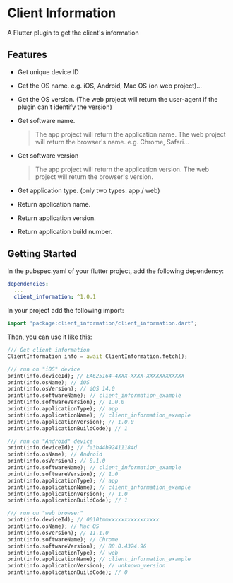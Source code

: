 # Client Information

A Flutter plugin to get the client's information

## Features

- Get unique device ID
- Get the OS name. e.g. iOS, Android, Mac OS (on web project)...
- Get the OS version. (The web project will return the user-agent if the plugin can't identify the version)
- Get software name.

  > The app project will return the application name.
  > The web project will return the browser's name. e.g. Chrome, Safari...

- Get software version

  > The app project will return the application version.
  > The web project will return the browser's version.

- Get application type. (only two types: app / web)

- Return application name.

- Return application version.

- Return application build number.

## Getting Started

In the pubspec.yaml of your flutter project, add the following dependency:

```yaml
dependencies:
  ...
  client_information: ^1.0.1
```

In your project add the following import:

```dart
import 'package:client_information/client_information.dart';
```

Then, you can use it like this:

```dart
/// Get client information
ClientInformation info = await ClientInformation.fetch();

/// run on "iOS" device
print(info.deviceId); // EA625164-4XXX-XXXX-XXXXXXXXXXXX
print(info.osName); // iOS
print(info.osVersion); // iOS 14.0
print(info.softwareName); // client_information_example
print(info.softwareVersion); // 1.0.0
print(info.applicationType); // app
print(info.applicationName); // client_information_example
print(info.applicationVersion); // 1.0.0
print(info.applicationBuildCode); // 1

/// run on "Android" device
print(info.deviceId); // fa3b44b92411184d
print(info.osName); // Android
print(info.osVersion); // 8.1.0
print(info.softwareName); // client_information_example
print(info.softwareVersion); // 1.0
print(info.applicationType); // app
print(info.applicationName); // client_information_example
print(info.applicationVersion); // 1.0
print(info.applicationBuildCode); // 1

/// run on "web browser"
print(info.deviceId); // 0010tmmxxxxxxxxxxxxxxxx
print(info.osName); // Mac OS
print(info.osVersion); // 11.1.0
print(info.softwareName); // Chrome
print(info.softwareVersion); // 88.0.4324.96
print(info.applicationType); // web
print(info.applicationName); // client_information_example
print(info.applicationVersion); // unknown_version
print(info.applicationBuildCode); // 0
```
